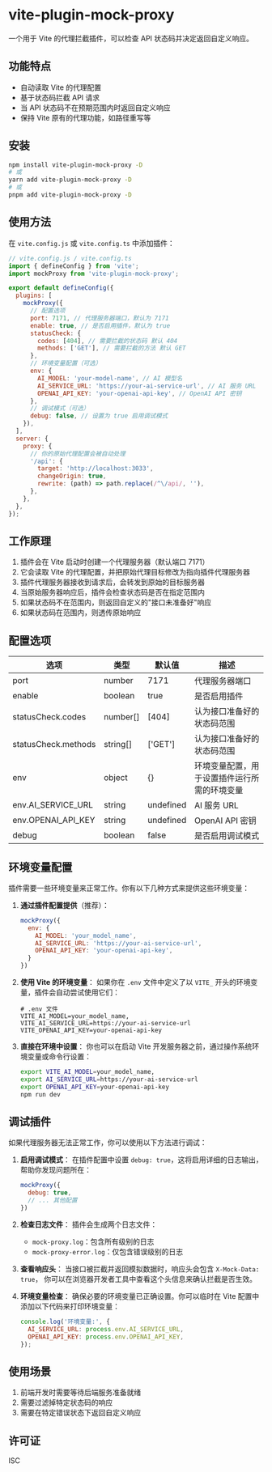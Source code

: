 # vite-plugin-mock-proxy

一个用于 Vite 的代理拦截插件，可以检查 API 状态码并决定返回自定义响应。

## 功能特点

- 自动读取 Vite 的代理配置
- 基于状态码拦截 API 请求
- 当 API 状态码不在预期范围内时返回自定义响应
- 保持 Vite 原有的代理功能，如路径重写等

## 安装

```bash
npm install vite-plugin-mock-proxy -D
# 或
yarn add vite-plugin-mock-proxy -D
# 或
pnpm add vite-plugin-mock-proxy -D
```

## 使用方法

在 `vite.config.js` 或 `vite.config.ts` 中添加插件：

```js
// vite.config.js / vite.config.ts
import { defineConfig } from 'vite';
import mockProxy from 'vite-plugin-mock-proxy';

export default defineConfig({
  plugins: [
    mockProxy({
      // 配置选项
      port: 7171, // 代理服务器端口，默认为 7171
      enable: true, // 是否启用插件，默认为 true
      statusCheck: {
        codes: [404], // 需要拦截的状态码 默认 404
        methods: ['GET'], // 需要拦截的方法 默认 GET
      },
      // 环境变量配置（可选）
      env: {
        AI_MODEL: 'your-model-name', // AI 模型名
        AI_SERVICE_URL: 'https://your-ai-service-url', // AI 服务 URL
        OPENAI_API_KEY: 'your-openai-api-key', // OpenAI API 密钥
      },
      // 调试模式（可选）
      debug: false, // 设置为 true 启用调试模式
    }),
  ],
  server: {
    proxy: {
      // 你的原始代理配置会被自动处理
      '/api': {
        target: 'http://localhost:3033',
        changeOrigin: true,
        rewrite: (path) => path.replace(/^\/api/, ''),
      },
    },
  },
});
```

## 工作原理

1. 插件会在 Vite 启动时创建一个代理服务器（默认端口 7171）
2. 它会读取 Vite 的代理配置，并把原始代理目标修改为指向插件代理服务器
3. 插件代理服务器接收到请求后，会转发到原始的目标服务器
4. 当原始服务器响应后，插件会检查状态码是否在指定范围内
5. 如果状态码不在范围内，则返回自定义的"接口未准备好"响应
6. 如果状态码在范围内，则透传原始响应

## 配置选项

| 选项 | 类型 | 默认值 | 描述 |
|------|------|--------|------|
| port | number | 7171 | 代理服务器端口 |
| enable | boolean | true | 是否启用插件 |
| statusCheck.codes | number[] | [404] | 认为接口准备好的状态码范围 |
| statusCheck.methods | string[] | ['GET'] | 认为接口准备好的状态码范围 |
| env | object | {} | 环境变量配置，用于设置插件运行所需的环境变量 |
| env.AI_SERVICE_URL | string | undefined | AI 服务 URL |
| env.OPENAI_API_KEY | string | undefined | OpenAI API 密钥 |
| debug | boolean | false | 是否启用调试模式 |

## 环境变量配置

插件需要一些环境变量来正常工作。你有以下几种方式来提供这些环境变量：

1. **通过插件配置提供**（推荐）：
   ```js
   mockProxy({
     env: {
       AI_MODEL: 'your_model_name',
       AI_SERVICE_URL: 'https://your-ai-service-url',
       OPENAI_API_KEY: 'your-openai-api-key',
     }
   })
   ```

2. **使用 Vite 的环境变量**：
   如果你在 `.env` 文件中定义了以 `VITE_` 开头的环境变量，插件会自动尝试使用它们：
   ```
   # .env 文件
   VITE_AI_MODEL=your_model_name,
   VITE_AI_SERVICE_URL=https://your-ai-service-url
   VITE_OPENAI_API_KEY=your-openai-api-key
   ```
   
3. **直接在环境中设置**：
   你也可以在启动 Vite 开发服务器之前，通过操作系统环境变量或命令行设置：
   ```bash
   export VITE_AI_MODEL=your_model_name,
   export AI_SERVICE_URL=https://your-ai-service-url
   export OPENAI_API_KEY=your-openai-api-key
   npm run dev
   ```

## 调试插件

如果代理服务器无法正常工作，你可以使用以下方法进行调试：

1. **启用调试模式**：
   在插件配置中设置 `debug: true`，这将启用详细的日志输出，帮助你发现问题所在：
   ```js
   mockProxy({
     debug: true,
     // ... 其他配置
   })
   ```

2. **检查日志文件**：
   插件会生成两个日志文件：
   - `mock-proxy.log`：包含所有级别的日志
   - `mock-proxy-error.log`：仅包含错误级别的日志

3. **查看响应头**：
   当接口被拦截并返回模拟数据时，响应头会包含 `X-Mock-Data: true`，
   你可以在浏览器开发者工具中查看这个头信息来确认拦截是否生效。

4. **环境变量检查**：
   确保必要的环境变量已正确设置。你可以临时在 Vite 配置中添加以下代码来打印环境变量：
   ```js
   console.log('环境变量:', {
     AI_SERVICE_URL: process.env.AI_SERVICE_URL,
     OPENAI_API_KEY: process.env.OPENAI_API_KEY,
   });
   ```

## 使用场景

1. 前端开发时需要等待后端服务准备就绪
2. 需要过滤掉特定状态码的响应
3. 需要在特定错误状态下返回自定义响应

## 许可证

ISC 